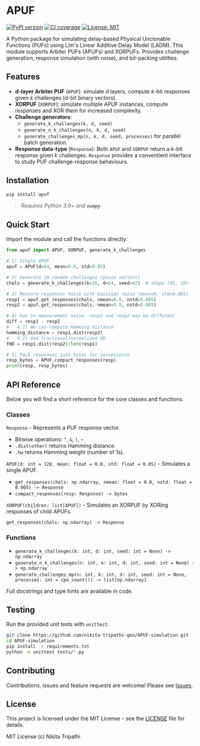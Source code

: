 # APUF

[![PyPI version](https://img.shields.io/pypi/v/apuf.svg)](https://pypi.org/project/apuf) 
[![CI coverage](https://github.com/nikita-tripathi-geo/APUF-simulation/actions/workflows/package-ci.yml/badge.svg)](https://github.com/nikita-tripathi-geo/APUF-simulation/actions/workflows/package-ci.yml)
[![License: MIT](https://img.shields.io/badge/license-MIT-blue.svg)](LICENSE)


A Python package for simulating delay-based Physical Unclonable Functions (PUFs) using Lim's Linear Additive Delay Model (LADM).
This module supports Arbiter PUFs (APUFs) and XORPUFs.
Provides challenge generation, response simulation (with noise), and bit-packing utilities.

## Features

- **$d$-layer Arbiter PUF** (`APUF`): simulate $d$ layers, compute $k$-bit responses given $k$ challenges ($d$-bit binary vectors).
- **XORPUF** (`XORPUF`): simulate multiple APUF instances, compute responses and XOR them for increased complexity.
- **Challenge generators**:  
  - `generate_k_challenges(k, d, seed)`   
  - `generate_n_k_challenges(n, k, d, seed)`  
  - `generate_challenges_mp(n, k, d, seed, processes)` for parallel batch generation.  
- **Response data-type** (`Response`): Both `APUF` and `XORPUF` return a $k$-bit response given $k$ challenges. `Response` provides a conventient interface to study PUF challenge-response behaviours.


## Installation

```bash
pip install apuf
```

> *Requires Python 3.9+ and **`numpy`**.*

## Quick Start

Import the module and call the functions directly:

```python
from apuf import APUF, XORPUF, generate_k_challenges

# 1) Single APUF
apuf = APUF(d=64, mean=0.0, std=0.05)

# 2) Generate 10 random challenges (phase vectors)
chals = generate_k_challenges(k=10, d=64, seed=42)  # shape (65, 10)

# 3) Measure responses twice with Gaussian noise (mean=0, std=0.005)
resp1 = apuf.get_responses(chals, nmean=0.0, nstd=0.005)
resp2 = apuf.get_responses(chals, nmean=0.0, nstd=0.005)

# 4) Due to measurement noise, resp1 and resp2 may be different
diff = resp1 - resp2
#   4.1) We can compute Hamming distance
hamming_distance = resp1.dist(resp2)
#   4.2) And fractional/normalized HD
fHD = resp1.dist(resp2)/len(resp1)

# 5) Pack responses into bytes for convenience
resp_bytes = APUF.compact_responses(resp)
print(resp, resp_bytes)

```

## API Reference
Below you will find a short reference for the core classes and functions.

### Classes

`Response` - Represents a PUF response vector.

+ Bitwise operations: `^`, `&`, `|`, `~`
+ `.dist(other)` returns Hamming distance.
+ `.hw` returns Hamming weight (number of 1s).

`APUF(d: int = 128, mean: float = 0.0, std: float = 0.05)` - Simulates a single APUF.

+ `get_responses(chals: np.ndarray, nmean: float = 0.0, nstd: float = 0.005) -> Response`
+ `compact_responses(resp: Response) -> bytes`

`XORPUF(children: list[APUF])` - Simulates an XORPUF by XORing responses of child APUFs.

`get_responses(chals: np.ndarray) -> Response`


### Functions
+ `generate_k_challenges(k: int, d: int, seed: int = None) -> np.ndarray`
+ `generate_n_k_challenges(n: int, k: int, d: int, seed: int = None) -> np.ndarray`
+ `generate_challenges_mp(n: int, k: int, d: int, seed: int = None, processes: int = cpu_count()) -> list[np.ndarray]`

Full docstrings and type hints are available in code.


## Testing

Run the provided unit tests with `unittest`:

```bash
git clone https://github.com/nikita-tripathi-geo/APUF-simulation.git
cd APUF-simulation
pip install -r requirements.txt
python -m unittest tests/*.py
```

## Contributing

Contributions, issues and feature requests are welcome!
Please see [Issues](https://github.com/nikita-tripathi-geo/APUF-simulation/issues).

## License
This project is licensed under the MIT License – see the [LICENSE](LICENSE) file for details.

MIT License (c) Nikita Tripathi
